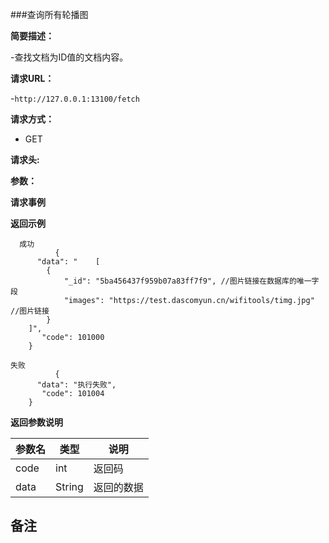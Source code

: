 ###查询所有轮播图

**简要描述：** 

-查找文档为ID值的文档内容。

**请求URL：** 

-`http://127.0.0.1:13100/fetch`

**请求方式：**

- GET 

**请求头:**

**参数：** 

**请求事例**

 **返回示例**
 
``` 
  成功
          {
      "data": "    [
        {
            "_id": "5ba456437f959b07a83ff7f9", //图片链接在数据库的唯一字段
            "images": "https://test.dascomyun.cn/wifitools/timg.jpg"    //图片链接
        }
    ]",
       "code": 101000
    }
```

``` 
失败
          {
      "data": "执行失败",
       "code": 101004
    }
```
  
**返回参数说明**

| 参数名  |   类型     |说明|
| ------ | -------- |------|
| code | int |返回码|
|data|String|返回的数据|

**备注**
-

